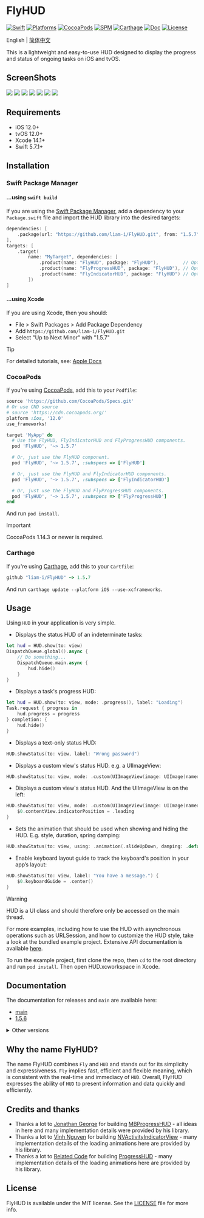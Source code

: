 # FlyHUD

[![Swift](https://img.shields.io/badge/Swift-5.7_5.8_5.9_5.10-orange?style=flat-square)](https://img.shields.io/badge/Swift-5.7_5.8_5.9_5.10-Orange?style=flat-square)
[![Platforms](https://img.shields.io/badge/Platforms-iOS_tvOS-yellowgreen?style=flat-square)](https://img.shields.io/badge/Platforms-iOS_tvOS-Green?style=flat-square)
[![CocoaPods](https://img.shields.io/cocoapods/v/FlyHUD.svg?style=flat)](https://cocoapods.org/pods/FlyHUD)
[![SPM](https://img.shields.io/badge/SPM-supported-DE5C43.svg?style=flat)](https://swift.org/package-manager)
[![Carthage](https://img.shields.io/badge/Carthage-supported-4BC51D.svg?style=flat-square)](https://github.com/Carthage/Carthage)
[![Doc](https://img.shields.io/badge/Swift-Doc-DE5C43.svg?style=flat)](https://liam-i.github.io/FlyHUD/main/documentation/flyhud)
[![License](https://img.shields.io/cocoapods/l/FlyHUD.svg?style=flat)](https://github.com/liam-i/FlyHUD/blob/main/LICENSE)

English | [简体中文](./README_CN.md)

This is a lightweight and easy-to-use HUD designed to display the progress and status of ongoing tasks on iOS and tvOS.

## ScreenShots

[![](https://raw.githubusercontent.com/wiki/liam-i/FlyHUD/Screenshots/1-1-small.png)](https://raw.githubusercontent.com/wiki/liam-i/FlyHUD/Screenshots/1-1.png)
[![](https://raw.githubusercontent.com/wiki/liam-i/FlyHUD/Screenshots/1-2-small.png)](https://raw.githubusercontent.com/wiki/liam-i/FlyHUD/Screenshots/1-2.png)
[![](https://raw.githubusercontent.com/wiki/liam-i/FlyHUD/Screenshots/1-3-small.png)](https://raw.githubusercontent.com/wiki/liam-i/FlyHUD/Screenshots/1-3.png)
[![](https://raw.githubusercontent.com/wiki/liam-i/FlyHUD/Screenshots/1-4-small.png)](https://raw.githubusercontent.com/wiki/liam-i/FlyHUD/Screenshots/1-4.png)
[![](https://raw.githubusercontent.com/wiki/liam-i/FlyHUD/Screenshots/1-6-small.png)](https://raw.githubusercontent.com/wiki/liam-i/FlyHUD/Screenshots/1-6.png)
[![](https://raw.githubusercontent.com/wiki/liam-i/FlyHUD/Screenshots/1-8-small.png)](https://raw.githubusercontent.com/wiki/liam-i/FlyHUD/Screenshots/1-8.png)
[![](https://raw.githubusercontent.com/wiki/liam-i/FlyHUD/Screenshots/1-7-small.png)](https://raw.githubusercontent.com/wiki/liam-i/FlyHUD/Screenshots/1-7.png)

## Requirements

* iOS 12.0+ 
* tvOS 12.0+ 
* Xcode 14.1+
* Swift 5.7.1+

## Installation

### Swift Package Manager

#### ...using `swift build`

If you are using the [Swift Package Manager](https://www.swift.org/documentation/package-manager), add a dependency to your `Package.swift` file and import the HUD library into the desired targets:
```swift
dependencies: [
    .package(url: "https://github.com/liam-i/FlyHUD.git", from: "1.5.7")
],
targets: [
    .target(
        name: "MyTarget", dependencies: [
            .product(name: "FlyHUD", package: "FlyHUD"),         // Optional
            .product(name: "FlyProgressHUD", package: "FlyHUD"), // Optional
            .product(name: "FlyIndicatorHUD", package: "FlyHUD") // Optional
        ])
]
```

#### ...using Xcode

If you are using Xcode, then you should:

- File > Swift Packages > Add Package Dependency
- Add `https://github.com/liam-i/FlyHUD.git`
- Select "Up to Next Minor" with "1.5.7"

> [!TIP]
> For detailed tutorials, see: [Apple Docs](https://developer.apple.com/documentation/xcode/adding-package-dependencies-to-your-app)

### CocoaPods

If you're using [CocoaPods](https://cocoapods.org), add this to your `Podfile`:

```ruby
source 'https://github.com/CocoaPods/Specs.git'
# Or use CND source
# source 'https://cdn.cocoapods.org/'
platform :ios, '12.0'
use_frameworks!

target 'MyApp' do
  # Use the FlyHUD, FlyIndicatorHUD and FlyProgressHUD components.
  pod 'FlyHUD', '~> 1.5.7'

  # Or, just use the FlyHUD component.
  pod 'FlyHUD', '~> 1.5.7', :subspecs => ['FlyHUD']

  # Or, just use the FlyHUD and FlyIndicatorHUD components.
  pod 'FlyHUD', '~> 1.5.7', :subspecs => ['FlyIndicatorHUD']

  # Or, just use the FlyHUD and FlyProgressHUD components.
  pod 'FlyHUD', '~> 1.5.7', :subspecs => ['FlyProgressHUD']
end
```

And run `pod install`.

> [!IMPORTANT]  
> CocoaPods 1.14.3 or newer is required.

### Carthage

If you're using [Carthage](https://github.com/Carthage/Carthage), add this to your `Cartfile`:

```ruby
github "liam-i/FlyHUD" ~> 1.5.7
```

And run `carthage update --platform iOS --use-xcframeworks`.

## Usage

Using `HUD` in your application is very simple.

* Displays the status HUD of an indeterminate tasks:

```swift
let hud = HUD.show(to: view)
DispatchQueue.global().async {
    // Do something...
    DispatchQueue.main.async {
        hud.hide()
    }
}
```

* Displays a task's progress HUD:

```swift
let hud = HUD.show(to: view, mode: .progress(), label: "Loading")
Task.request { progress in
    hud.progress = progress
} completion: {
    hud.hide()
}
```

* Displays a text-only status HUD:

```swift
HUD.showStatus(to: view, label: "Wrong password")
```

* Displays a custom view's status HUD. e.g. a UIImageView:

```swift
HUD.showStatus(to: view, mode: .custom(UIImageView(image: UIImage(named: "Checkmark")?.withRenderingMode(.alwaysTemplate))), label: "Completed")
```

* Displays a custom view's status HUD. And the UIImageView is on the left:

```swift
HUD.showStatus(to: view, mode: .custom(UIImageView(image: UIImage(named: "warning"))), label: "You have an unfinished task.") {
    $0.contentView.indicatorPosition = .leading
}
```

* Sets the animation that should be used when showing and hiding the HUD. E.g. style, duration, spring damping:

```swift
HUD.showStatus(to: view, using: .animation(.slideUpDown, damping: .default, duration: 0.3), label: "Wrong password")
```

* Enable keyboard layout guide to track the keyboard's position in your app’s layout:

```swift
HUD.showStatus(to: view, label: "You have a message.") {
    $0.keyboardGuide = .center()
}
```

> [!WARNING]
> HUD is a UI class and should therefore only be accessed on the main thread.

For more examples, including how to use the HUD with asynchronous operations such as URLSession, and how to customize the HUD style, take a look at the bundled example project. Extensive API documentation is available [here](https://liam-i.github.io/FlyHUD/main/documentation/flyhud).

To run the example project, first clone the repo, then `cd` to the root directory and run `pod install`. Then open HUD.xcworkspace in Xcode.

## Documentation

The documentation for releases and `main` are available here:

* [main](https://liam-i.github.io/FlyHUD/main/documentation/flyhud)
* [1.5.6](https://liam-i.github.io/FlyHUD/1.5.6/documentation/flyhud)

<details>
  <summary>
  Other versions
  </summary>

* [1.5.4](https://liam-i.github.io/FlyHUD/1.5.4/documentation/lphud)
* [1.5.3](https://liam-i.github.io/FlyHUD/1.5.3/documentation/lphud)
* [1.4.0](https://liam-i.github.io/FlyHUD/1.4.0/documentation/lphud)
* [1.3.7](https://liam-i.github.io/FlyHUD/1.3.7/documentation/lphud)
* [1.2.6](https://liam-i.github.io/FlyHUD/1.2.6/documentation/lphud)
* [1.1.0](https://liam-i.github.io/FlyHUD/1.1.0/documentation/lpprogresshud)

  </details>

## Why the name FlyHUD?

The name FlyHUD combines `Fly` and `HUD` and stands out for its simplicity and expressiveness. `Fly` implies fast, efficient and flexible meaning, which is consistent with the real-time and immediacy of `HUD`. Overall, FlyHUD expresses the ability of `HUD` to present information and data quickly and efficiently.

## Credits and thanks

* Thanks a lot to [Jonathan George](https://github.com/jdg) for building [MBProgressHUD](https://github.com/jdg/MBProgressHUD) - all ideas in here and many implementation details were provided by his library.
* Thanks a lot to [Vinh Nguyen](https://github.com/ninjaprox) for building [NVActivityIndicatorView](https://github.com/ninjaprox/NVActivityIndicatorView) - many implementation details of the loading animations here are provided by his library.
* Thanks a lot to [Related Code](https://github.com/relatedcode) for building [ProgressHUD](https://github.com/relatedcode/ProgressHUD) - many implementation details of the loading animations here are provided by his library.

## License

FlyHUD is available under the MIT license. See the [LICENSE](./LICENSE) file for more info.
